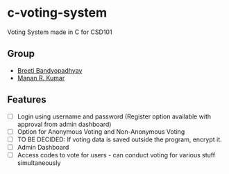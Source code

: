 # c-voting-system
Voting System made in C for CSD101

## Group
- [Breeti Bandyopadhyay](https://github.com/silvermysti)
- [Manan R. Kumar](https://github.mrkr.me)


## Features
- [ ] Login using username and password (Register option available with approval from admin dashboard)
- [ ] Option for Anonymous Voting and Non-Anonymous Voting
- [ ] TO BE DECIDED: If voting data is saved outside the program, encrypt it.
- [ ] Admin Dashboard
- [ ] Access codes to vote for users - can conduct voting for various stuff simultaneously 
